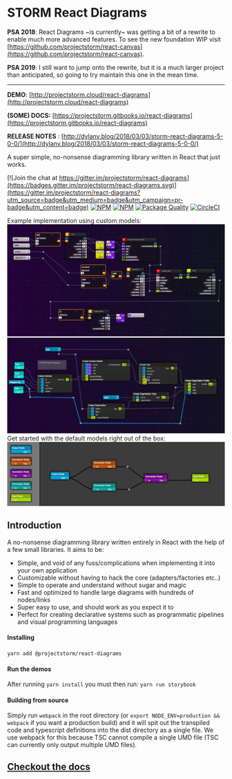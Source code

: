 # STORM React Diagrams

__PSA 2018__: React Diagrams ~is currently~ was getting a bit of a rewrite to enable much more advanced features. To see the new foundation WIP visit [https://github.com/projectstorm/react-canvas](https://github.com/projectstorm/react-canvas).

__PSA 2019__: I still want to jump onto the rewrite, but it is a much larger project than anticipated, so going to try maintain this one in the mean time.

---

**DEMO**: [http://projectstorm.cloud/react-diagrams](http://projectstorm.cloud/react-diagrams)

**(SOME) DOCS:** [https://projectstorm.gitbooks.io/react-diagrams](https://projectstorm.gitbooks.io/react-diagrams)

**RELEASE NOTES** : [http://dylanv.blog/2018/03/03/storm-react-diagrams-5-0-0/](http://dylanv.blog/2018/03/03/storm-react-diagrams-5-0-0/)

A super simple, no-nonsense diagramming library written in React that just works.

[![Join the chat at https://gitter.im/projectstorm/react-diagrams](https://badges.gitter.im/projectstorm/react-diagrams.svg)](https://gitter.im/projectstorm/react-diagrams?utm_source=badge&utm_medium=badge&utm_campaign=pr-badge&utm_content=badge)  [![NPM](https://img.shields.io/npm/v/storm-react-diagrams.svg)](https://npmjs.org/package/storm-react-diagrams)  [![NPM](https://img.shields.io/npm/dt/storm-react-diagrams.svg)](https://npmjs.org/package/storm-react-diagrams) [![Package Quality](http://npm.packagequality.com/shield/storm-react-diagrams.svg)](http://packagequality.com/#?package=storm-react-diagrams)  [![CircleCI](https://circleci.com/gh/projectstorm/react-diagrams/tree/master.svg?style=svg)](https://circleci.com/gh/projectstorm/react-diagrams/tree/master)

Example implementation using custom models:
![Personal Project](./images/example1.jpg)
![](./images/example2.jpg)
Get started with the default models right out of the box:
![](./images/example3.jpg)


## Introduction

A no-nonsense diagramming library written entirely in React with the help of a few small libraries. It aims to be:

* Simple, and void of any fuss/complications when implementing it into your own application
* Customizable without having to hack the core \(adapters/factories etc..\)
* Simple to operate and understand without sugar and magic
* Fast and optimized to handle large diagrams with hundreds of nodes/links
* Super easy to use, and should work as you expect it to
* Perfect for creating declarative systems such as programmatic pipelines and visual programming languages

#### Installing

```yarn add @projectstorm/react-diagrams``` 

#### Run the demos

After running `yarn install` you must then run:  `yarn run storybook`

#### Building from source

Simply run `webpack` in the root directory \(or `export NODE_ENV=production && webpack` if you want a production build\) and it will spit out the transpiled code and typescript definitions into the dist directory as a single file.
We use webpack for this because TSC cannot compile a single UMD file \(TSC can currently only output multiple UMD files\).

## [Checkout the docs](https://projectstorm.gitbooks.io/react-diagrams)



